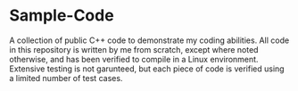 # Sample-Code
A collection of public C++ code to demonstrate my coding abilities. All code in this repository is written by me
from scratch, except where noted otherwise, and has been verified to compile in a Linux environment. Extensive
testing is not garunteed, but each piece of code is verified using a limited number of test cases.
